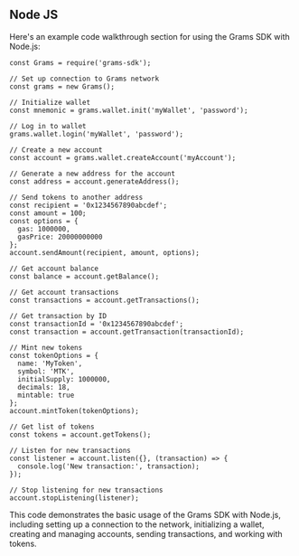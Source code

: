 
## Node JS

Here's an example code walkthrough section for using the Grams SDK with Node.js:

```
const Grams = require('grams-sdk');

// Set up connection to Grams network
const grams = new Grams();

// Initialize wallet
const mnemonic = grams.wallet.init('myWallet', 'password');

// Log in to wallet
grams.wallet.login('myWallet', 'password');

// Create a new account
const account = grams.wallet.createAccount('myAccount');

// Generate a new address for the account
const address = account.generateAddress();

// Send tokens to another address
const recipient = '0x1234567890abcdef';
const amount = 100;
const options = {
  gas: 1000000,
  gasPrice: 20000000000
};
account.sendAmount(recipient, amount, options);

// Get account balance
const balance = account.getBalance();

// Get account transactions
const transactions = account.getTransactions();

// Get transaction by ID
const transactionId = '0x1234567890abcdef';
const transaction = account.getTransaction(transactionId);

// Mint new tokens
const tokenOptions = {
  name: 'MyToken',
  symbol: 'MTK',
  initialSupply: 1000000,
  decimals: 18,
  mintable: true
};
account.mintToken(tokenOptions);

// Get list of tokens
const tokens = account.getTokens();

// Listen for new transactions
const listener = account.listen({}, (transaction) => {
  console.log('New transaction:', transaction);
});

// Stop listening for new transactions
account.stopListening(listener);
```

This code demonstrates the basic usage of the Grams SDK with Node.js, including setting up a connection to the network, initializing a wallet, creating and managing accounts, sending transactions, and working with tokens.